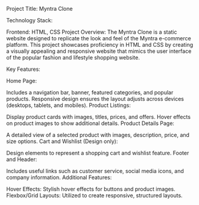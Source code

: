 Project Title: Myntra Clone

Technology Stack:

Frontend: HTML, CSS
Project Overview:
The Myntra Clone is a static website designed to replicate the look and feel of the Myntra e-commerce platform. This project showcases proficiency in HTML and CSS by creating a visually appealing and responsive website that mimics the user interface of the popular fashion and lifestyle shopping website.

Key Features:

Home Page:

Includes a navigation bar, banner, featured categories, and popular products.
Responsive design ensures the layout adjusts across devices (desktops, tablets, and mobiles).
Product Listings:

Display product cards with images, titles, prices, and offers.
Hover effects on product images to show additional details.
Product Details Page:

A detailed view of a selected product with images, description, price, and size options.
Cart and Wishlist (Design only):

Design elements to represent a shopping cart and wishlist feature.
Footer and Header:

Includes useful links such as customer service, social media icons, and company information.
Additional Features:

Hover Effects: Stylish hover effects for buttons and product images.
Flexbox/Grid Layouts: Utilized to create responsive, structured layouts.
